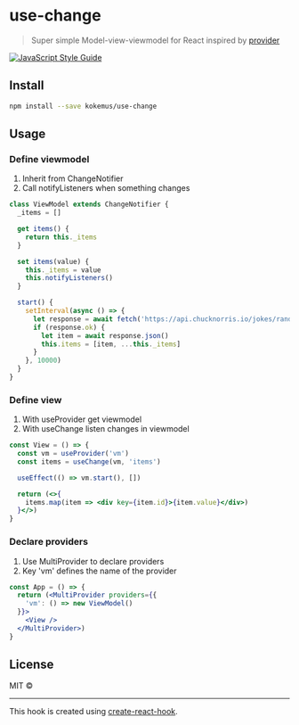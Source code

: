 # use-change

> Super simple Model-view-viewmodel for React inspired by [provider](https://pub.dev/packages/provider)

[![JavaScript Style Guide](https://img.shields.io/badge/code_style-standard-brightgreen.svg)](https://standardjs.com)

## Install

```bash
npm install --save kokemus/use-change
```

## Usage

### Define viewmodel

1. Inherit from ChangeNotifier
2. Call notifyListeners when something changes

```js
class ViewModel extends ChangeNotifier {
  _items = []

  get items() {
    return this._items
  }

  set items(value) {
    this._items = value
    this.notifyListeners()
  }

  start() {
    setInterval(async () => {
      let response = await fetch('https://api.chucknorris.io/jokes/random')
      if (response.ok) {
        let item = await response.json()
        this.items = [item, ...this._items]
      }
    }, 10000)
  }
}
```

### Define view

1. With useProvider get viewmodel 
2. With useChange listen changes in viewmodel

```jsx
const View = () => {
  const vm = useProvider('vm')
  const items = useChange(vm, 'items')

  useEffect(() => vm.start(), [])

  return (<>{
    items.map(item => <div key={item.id}>{item.value}</div>)
  }</>)
}
```

### Declare providers

1. Use MultiProvider to declare providers
2. Key 'vm' defines the name of the provider

```jsx
const App = () => {
  return (<MultiProvider providers={{
    'vm': () => new ViewModel()
  }}>
    <View />
  </MultiProvider>)
}
```

## License

MIT © [](https://github.com/)

---

This hook is created using [create-react-hook](https://github.com/hermanya/create-react-hook).

